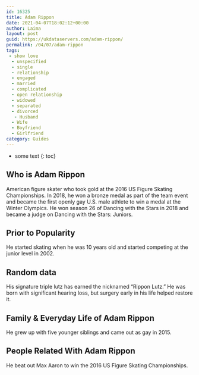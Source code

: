 ```yaml
---
id: 16325
title: Adam Rippon
date: 2021-04-07T18:02:12+00:00
author: Laima
layout: post
guid: https://ukdataservers.com/adam-rippon/
permalink: /04/07/adam-rippon
tags:
 - show love
  - unspecified
  - single
  - relationship
  - engaged
  - married
  - complicated
  - open relationship
  - widowed
  - separated
  - divorced
   - Husband
  - Wife
  - Boyfriend
  - Girlfriend
category: Guides
---
```


* some text
{: toc}


## Who is Adam Rippon
                  
                  
                  
American figure skater who took gold at the 2016 US Figure Skating Championships. In 2018, he won a bronze medal as part of the team event and became the first openly gay U.S. male athlete to win a medal at the Winter Olympics. He won season 26 of Dancing with the Stars in 2018 and became a judge on Dancing with the Stars: Juniors.
                  
              
            
              
            
                
                
                
## Prior to Popularity
                  
                  
                  
He started skating when he was 10 years old and started competing at the junior level in 2002.
                  
              
            
              
            
                
                
                
## Random data
                  
                  
                  
His signature triple lutz has earned the nicknamed &#8220;Rippon Lutz.&#8221; He was born with significant hearing loss, but surgery early in his life helped restore it.
                  
              
            
              
            
                
                
                
## Family & Everyday Life of Adam Rippon
                  
                  
                  
He grew up with five younger siblings and came out as gay in 2015.
                  
              
            
              
            
                
                
                
## People Related With Adam Rippon
                  
                  
                  
He beat out Max Aaron to win the 2016 US Figure Skating Championships.
                  
              
            
              
            
                
              
            
              
              
            
            
              
            
          
          
          